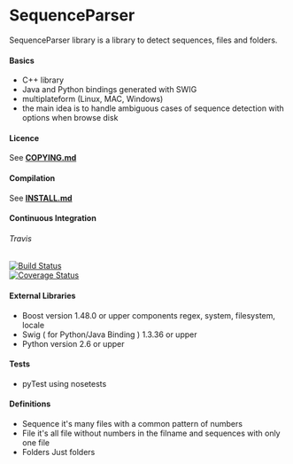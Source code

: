 # SequenceParser

SequenceParser library is a library to detect sequences, files and folders.

#### Basics
* C++ library
* Java and Python bindings generated with SWIG
* multiplateform (Linux, MAC, Windows)
* the main idea is to handle ambiguous cases of sequence detection with options when browse disk

#### Licence
See [**COPYING.md**](COPYING.md)

#### Compilation
See [**INSTALL.md**](INSTALL.md)

#### Continuous Integration
###### Travis
[![Build Status](https://travis-ci.org/mikrosimage/sequenceparser.svg?branch=master)](https://travis-ci.org/mikrosimage/sequenceparser)  
[![Coverage Status](https://coveralls.io/repos/github/mikrosimage/sequenceparser/badge.svg?branch=develop)](https://coveralls.io/github/mikrosimage/sequenceparser?branch=develop)  

#### External Libraries
* Boost
version 1.48.0 or upper
components regex, system, filesystem, locale
* Swig ( for Python/Java Binding )
1.3.36 or upper
* Python
version 2.6 or upper

#### Tests
* pyTest using nosetests

#### Definitions
* Sequence
it's many files with a common pattern of numbers
* File
it's all file without numbers in the filname and sequences with only one file
* Folders
Just folders
